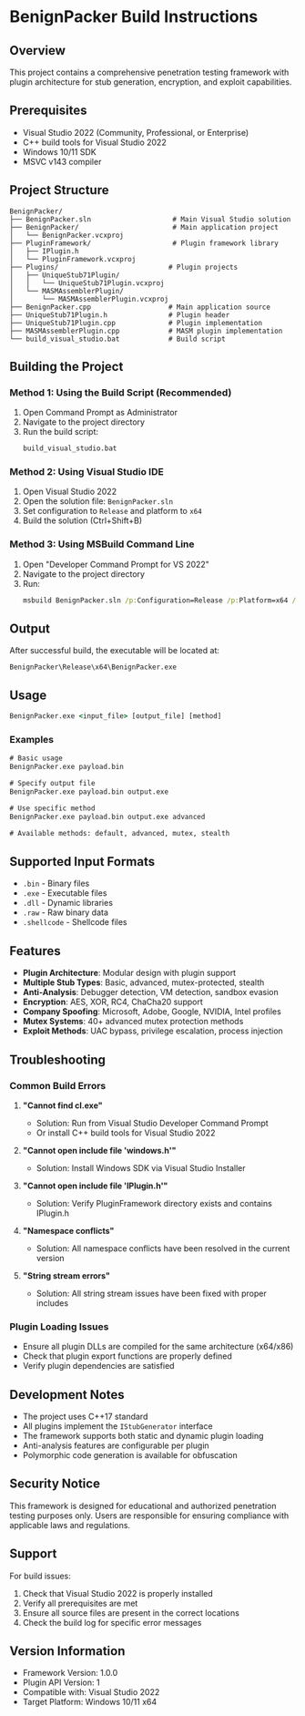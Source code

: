 # BenignPacker Build Instructions

## Overview
This project contains a comprehensive penetration testing framework with plugin architecture for stub generation, encryption, and exploit capabilities.

## Prerequisites
- Visual Studio 2022 (Community, Professional, or Enterprise)
- C++ build tools for Visual Studio 2022
- Windows 10/11 SDK
- MSVC v143 compiler

## Project Structure
```
BenignPacker/
├── BenignPacker.sln                    # Main Visual Studio solution
├── BenignPacker/                       # Main application project
│   └── BenignPacker.vcxproj
├── PluginFramework/                    # Plugin framework library
│   ├── IPlugin.h
│   └── PluginFramework.vcxproj
├── Plugins/                           # Plugin projects
│   ├── UniqueStub71Plugin/
│   │   └── UniqueStub71Plugin.vcxproj
│   └── MASMAssemblerPlugin/
│       └── MASMAssemblerPlugin.vcxproj
├── BenignPacker.cpp                   # Main application source
├── UniqueStub71Plugin.h               # Plugin header
├── UniqueStub71Plugin.cpp             # Plugin implementation
├── MASMAssemblerPlugin.cpp            # MASM plugin implementation
└── build_visual_studio.bat            # Build script
```

## Building the Project

### Method 1: Using the Build Script (Recommended)
1. Open Command Prompt as Administrator
2. Navigate to the project directory
3. Run the build script:
   ```cmd
   build_visual_studio.bat
   ```

### Method 2: Using Visual Studio IDE
1. Open Visual Studio 2022
2. Open the solution file: `BenignPacker.sln`
3. Set configuration to `Release` and platform to `x64`
4. Build the solution (Ctrl+Shift+B)

### Method 3: Using MSBuild Command Line
1. Open "Developer Command Prompt for VS 2022"
2. Navigate to the project directory
3. Run:
   ```cmd
   msbuild BenignPacker.sln /p:Configuration=Release /p:Platform=x64 /m
   ```

## Output
After successful build, the executable will be located at:
```
BenignPacker\Release\x64\BenignPacker.exe
```

## Usage
```cmd
BenignPacker.exe <input_file> [output_file] [method]
```

### Examples
```cmd
# Basic usage
BenignPacker.exe payload.bin

# Specify output file
BenignPacker.exe payload.bin output.exe

# Use specific method
BenignPacker.exe payload.bin output.exe advanced

# Available methods: default, advanced, mutex, stealth
```

## Supported Input Formats
- `.bin` - Binary files
- `.exe` - Executable files
- `.dll` - Dynamic libraries
- `.raw` - Raw binary data
- `.shellcode` - Shellcode files

## Features
- **Plugin Architecture**: Modular design with plugin support
- **Multiple Stub Types**: Basic, advanced, mutex-protected, stealth
- **Anti-Analysis**: Debugger detection, VM detection, sandbox evasion
- **Encryption**: AES, XOR, RC4, ChaCha20 support
- **Company Spoofing**: Microsoft, Adobe, Google, NVIDIA, Intel profiles
- **Mutex Systems**: 40+ advanced mutex protection methods
- **Exploit Methods**: UAC bypass, privilege escalation, process injection

## Troubleshooting

### Common Build Errors

1. **"Cannot find cl.exe"**
   - Solution: Run from Visual Studio Developer Command Prompt
   - Or install C++ build tools for Visual Studio 2022

2. **"Cannot open include file 'windows.h'"**
   - Solution: Install Windows SDK via Visual Studio Installer

3. **"Cannot open include file 'IPlugin.h'"**
   - Solution: Verify PluginFramework directory exists and contains IPlugin.h

4. **"Namespace conflicts"**
   - Solution: All namespace conflicts have been resolved in the current version

5. **"String stream errors"**
   - Solution: All string stream issues have been fixed with proper includes

### Plugin Loading Issues
- Ensure all plugin DLLs are compiled for the same architecture (x64/x86)
- Check that plugin export functions are properly defined
- Verify plugin dependencies are satisfied

## Development Notes
- The project uses C++17 standard
- All plugins implement the `IStubGenerator` interface
- The framework supports both static and dynamic plugin loading
- Anti-analysis features are configurable per plugin
- Polymorphic code generation is available for obfuscation

## Security Notice
This framework is designed for educational and authorized penetration testing purposes only. Users are responsible for ensuring compliance with applicable laws and regulations.

## Support
For build issues:
1. Check that Visual Studio 2022 is properly installed
2. Verify all prerequisites are met
3. Ensure all source files are present in the correct locations
4. Check the build log for specific error messages

## Version Information
- Framework Version: 1.0.0
- Plugin API Version: 1
- Compatible with: Visual Studio 2022
- Target Platform: Windows 10/11 x64